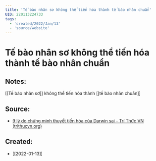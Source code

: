 ```yaml
---
title: 'Tế bào nhân sơ không thể tiến hóa thành tế bào nhân chuẩn'
UID: 220113224733
tags:
  - 'created/2022/Jan/13'
  - 'source/website'
---
```

# Tế bào nhân sơ không thể tiến hóa thành tế bào nhân chuẩn

## Notes:

[[Tế bào nhân sơ]] không thể tiến hóa thành [[tế bào nhân chuẩn]]

## Source:
- [9 lý do chứng minh thuyết tiến hóa của Darwin sai - Trí Thức VN (trithucvn.org)](https://trithucvn.org/khoa-hoc/9-ly-do-chung-minh-thuyet-tien-hoa-cua-darwin-sai.html)
## Created:
- [[2022-01-13]]

